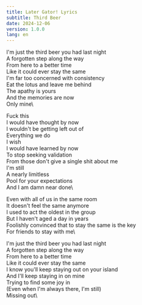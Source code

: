 ```yaml
---
title: Later Gator! Lyrics
subtitle: Third Beer
date: 2024-12-06
version: 1.0.0
lang: en
---
```


I'm just the third beer you had last night\
A forgotten step along the way\
From here to a better time\
Like it could ever stay the same\
I'm far too concerned with consistency\
Eat the lotus and leave me behind\
The apathy is yours\
And the memories are now\
Only mine\

Fuck this\
I would have thought by now\
I wouldn't be getting left out of\
Everything we do\
I wish\
I would have learned by now\
To stop seeking validation\
From those don't give a single shit about me\
I'm still\
A nearly limitless\
Pool for your expectations\
And I am damn near done\

Even with all of us in the same room\
It doesn't feel the same anymore\
I used to act the oldest in the group\
But I haven't aged a day in years\
Foolishly convinced that to stay the same is the key\
For friends to stay with me\

I'm just the third beer you had last night\
A forgotten step along the way\
From here to a better time\
Like it could ever stay the same\
I know you'll keep staying out on your island\
And I'll keep staying in on mine\
Trying to find some joy in\
(Even when I'm always there, I'm still)\
Missing out\

